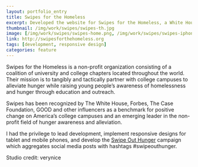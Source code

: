 ```yaml
---
layout: portfolio_entry
title: Swipes for the Homeless
excerpt: Developed the website for Swipes for the Homeless, a White House recognized organization that collects unused meal swipes from university students and delivers food to local shelters.
thumbnail: /img/work/swipes/swipes-th.jpg
image: [/img/work/swipes/swipes-home.png, /img/work/swipes/swipes-iphone-mockup.jpg, /img/work/swipes/swipes-swipeouthunger.png]
link: http://swipesforthehomeless.org
tags: [development, responsive design]
categories: feature
---
```


Swipes for the Homeless is a non-profit organization consisting of a coalition of university and college chapters located throughout the world. Their mission is to tangibly and tactically partner with college campuses to alleviate hunger while raising young people’s awareness of homelessness and hunger through education and outreach.

Swipes has been recognized by The White House, Forbes, The Case Foundation, GOOD and other influencers as a benchmark for positive change on America’s college campuses and an emerging leader in the non-profit field of hunger awareness and alleviation.

I had the privilege to lead development, implement responsive designs for tablet and mobile phones, and develop the [Swipe Out Hunger](http://swipesforthehomeless.org/swipeouthunger/) campaign which aggregates social media posts with hashtags #swipeouthunger.

Studio credit: verynice